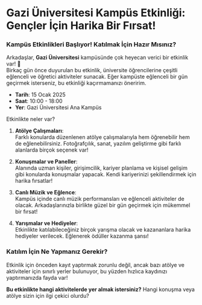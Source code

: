 # Gazi Üniversitesi Kampüs Etkinliği: Gençler İçin Harika Bir Fırsat!

### Kampüs Etkinlikleri Başlıyor! Katılmak İçin Hazır Mısınız?

Arkadaşlar, **Gazi Üniversitesi** kampüsünde çok heyecan verici bir etkinlik var! 🎉  
Birkaç gün önce duyurulan bu etkinlik, üniversite öğrencilerine çeşitli eğlenceli ve öğretici aktiviteler sunacak. Eğer kampüste eğlenceli bir gün geçirmek isterseniz, bu etkinliği kaçırmamanızı öneririm.

-   **Tarih**: 15 Ocak 2025
-   **Saat**: 10:00 - 18:00
-   **Yer**: Gazi Üniversitesi Ana Kampüs

Etkinlikte neler var?

1. **Atölye Çalışmaları**:  
   Farklı konularda düzenlenen atölye çalışmalarıyla hem öğrenebilir hem de eğlenebilirsiniz. Fotoğrafçılık, sanat, yazılım geliştirme gibi farklı alanlarda birçok seçenek var!

2. **Konuşmalar ve Paneller**:  
   Alanında uzman kişiler, girişimcilik, kariyer planlama ve kişisel gelişim gibi konularda konuşmalar yapacak. Kendi kariyerinizi şekillendirmek için harika fırsatlar!

3. **Canlı Müzik ve Eğlence**:  
   Kampüs içinde canlı müzik performansları ve eğlenceli aktiviteler de olacak. Arkadaşlarınızla birlikte güzel bir gün geçirmek için mükemmel bir fırsat!

4. **Yarışmalar ve Hediyeler**:  
   Etkinlikte katılabileceğiniz birçok yarışma olacak ve kazananlara harika hediyeler verilecek. Eğlenerek ödüller kazanma şansı!

### Katılım İçin Ne Yapmanız Gerekir?

Etkinlik için önceden kayıt yaptırmak zorunlu değil, ancak bazı atölye ve aktiviteler için sınırlı yerler bulunuyor, bu yüzden hızlıca kaydınızı yaptırmanızda fayda var!

**Bu etkinlikte hangi aktivitelerde yer almak istersiniz?** Hangi konuşma veya atölye sizin için ilgi çekici olurdu?
